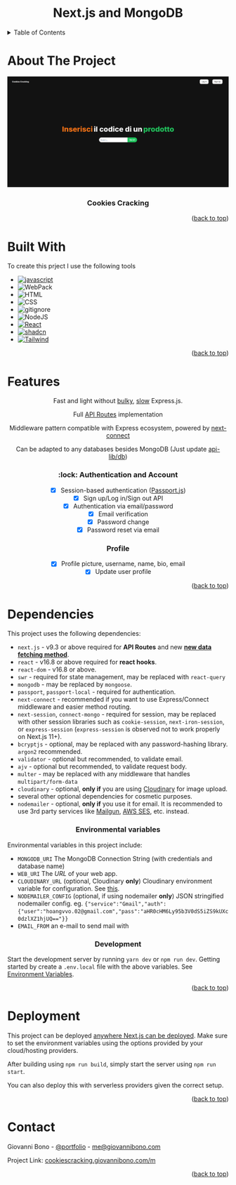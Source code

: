 <a name="readme-top"></a>

<h1 align="center">Next.js and MongoDB</h1>

<!-- TABLE OF CONTENTS -->
<details>
  <summary>Table of Contents</summary>
  <ol>
    <li>
      <a href="#about-the-project">About The Project</a>
        <li><a href="#built-with">Built With</a></li>
    </li>
    <li>
      <a href="#features"> Features</a>
        <li><a href="#dependencies">Dependencies</a></li>
    </li>
    <li>
    <a href="#deployment"> Deployment</a>
    </li>
    <li><a href="#contact">Contact</a></li>
  </ol>
</details>

<!-- ABOUT THE PROJECT -->
  # About The Project

<div align="center">
  <img src="/public/images/HomePage.png">
</div>
<h3 align="center">Cookies Cracking</h3>

<p align="right">(<a href="#readme-top">back to top</a>)</p>

<!-- Built With -->
  # Built With

To create this prject I use the following tools

* [![javascript][javascript.com]][javascript-url]
* ![WebPack][WebPack.com]
* ![HTML][HTML.com]
* ![CSS][CSS.com]
* ![gitignore][gitignore.com]
* ![NodeJS][NodeJS.org]
* [![React][React.js]][React-url]
* [![shadcn][shadcn\ui]][shadcn-url]
* [![Tailwind][Tailwind]][Tailwind-url]

<p align="right">(<a href="#readme-top">back to top</a>)</p>

<!-- Features -->
  # Features

<div align="center">

Fast and light without [bulky](https://bundlephobia.com/result?p=express@4.17.1), [slow](https://github.com/fastify/benchmarks#benchmarks) Express.js.

Full [API Routes](https://nextjs.org/blog/next-9#api-routes) implementation 

Middleware pattern compatible with Express ecosystem, powered by [next-connect](https://github.com/hoangvvo/next-connect)


Can be adapted to any databases besides MongoDB (Just update [api-lib/db](api-lib/db))

</div>

<h3 align="center">:lock: Authentication and Account</h3>

<div align="center">

- [x] Session-based authentication ([Passport.js](https://github.com/jaredhanson/passport))
- [x] Sign up/Log in/Sign out API
- [x] Authentication via email/password
- [x] Email verification
- [x] Password change
- [x] Password reset via email

</div>

<h3 align="center"> Profile</h3>

<div align="center">

- [x] Profile picture, username, name, bio, email
- [x] Update user profile

</div>

<p align="right">(<a href="#readme-top">back to top</a>)</p>

<div align="center">
  
  
</div>


<!-- Dependencies -->
  # Dependencies

This project uses the following dependencies:

- `next.js` - v9.3 or above required for **API Routes** and new [**new data fetching method**](https://nextjs.org/docs/basic-features/data-fetching#getserversideprops-server-side-rendering).
- `react` - v16.8 or above required for **react hooks**.
- `react-dom` - v16.8 or above.
- `swr` - required for state management, may be replaced with `react-query`
- `mongodb` - may be replaced by `mongoose`.
- `passport`, `passport-local` - required for authentication.
- `next-connect` - recommended if you want to use Express/Connect middleware and easier method routing.
- `next-session`, `connect-mongo` - required for session, may be replaced with other session libraries such as `cookie-session`, `next-iron-session`, or `express-session` (`express-session` is observed not to work properly on Next.js 11+).
- `bcryptjs` - optional, may be replaced with any password-hashing library. `argon2` recommended.
- `validator` - optional but recommended, to validate email.
- `ajv` - optional but recommended, to validate request body.
- `multer` - may be replaced with any middleware that handles `multipart/form-data`
- `cloudinary` - optional, **only if** you are using [Cloudinary](https://cloudinary.com) for image upload.
- several other optional dependencies for cosmetic purposes.
- `nodemailer` - optional, **only if** you use it for email. It is recommended to use 3rd party services like [Mailgun](https://www.mailgun.com/), [AWS SES](https://aws.amazon.com/ses/), etc. instead.

<h3 align="center">Environmental variables</h3>

Environmental variables in this project include:

- `MONGODB_URI` The MongoDB Connection String (with credentials and database name)
- `WEB_URI` The _URL_ of your web app.
- `CLOUDINARY_URL` (optional, Cloudinary **only**) Cloudinary environment variable for configuration. See [this](https://cloudinary.com/documentation/node_integration#configuration).
- `NODEMAILER_CONFIG` (optional, if using nodemailer **only**) JSON stringified nodemailer config. eg. `{"service":"Gmail","auth":{"user":"hoangvvo.02@gmail.com","pass":"aHR0cHM6Ly95b3V0dS5iZS9kUXc0dzlXZ1hjUQ=="}}`
- `EMAIL_FROM` an e-mail to send mail with 

<h3 align="center">Development</h3>

Start the development server by running `yarn dev` or `npm run dev`. Getting started by create a `.env.local` file with the above variables. See [Environment Variables](https://nextjs.org/docs/basic-features/environment-variables).

<p align="right">(<a href="#readme-top">back to top</a>)</p>

<!-- Deployment -->
 # Deployment

This project can be deployed [anywhere Next.js can be deployed](https://nextjs.org/docs/deployment). Make sure to set the environment variables using the options provided by your cloud/hosting providers.

After building using `npm run build`, simply start the server using `npm run start`.

You can also deploy this with serverless providers given the correct setup.

<p align="right">(<a href="#readme-top">back to top</a>)</p>

<!-- CONTACT -->
 # Contact

Giovanni Bono - [@portfolio](https://developer.giovannibono.com/) - me@giovannibono.com

Project Link: [cookiescracking.giovannibono.com/m](https://cookiescracking.giovannibono.com/)

<p align="right">(<a href="#readme-top">back to top</a>)</p>

[javascript-url]: https://javascript.com
[javascript.com]: https://img.shields.io/badge/JavaScript-323330?style=for-the-badge&logo=javascript&logoColor=F7DF1E
[HTML.com]: https://img.shields.io/badge/HTML5-E34F26?style=for-the-badge&logo=html5&logoColor=white
[CSS.com]:https://img.shields.io/badge/CSS3-1572B6?style=for-the-badge&logo=css3&logoColor=white
[WebPack.com]: https://img.shields.io/badge/Webpack-8DD6F9?style=for-the-badge&logo=Webpack&logoColor=white
[gitignore.com]: https://img.shields.io/badge/gitignore%20io-204ECF?style=for-the-badge&logo=gitignoredotio&logoColor=white
[NodeJS.org]: https://img.shields.io/badge/nodejs-%2343853D.svg?style=for-the-badge&logo=node.js&logoColor=white
[React.js]: https://img.shields.io/badge/React-20232A?style=for-the-badge&logo=react&logoColor=61DAFB
[React-url]: https://reactjs.org/
[shadcn\ui]: https://img.shields.io/badge/shadcn%2Fui-000000?style=for-the-badge&logo=shadcnui&logoColor=white
[shadcn-url]: https://ui.shadcn.com/
[Tailwind]: https://img.shields.io/badge/Tailwind_CSS-38B2AC?style=for-the-badge&logo=tailwind-css&logoColor=white
[Tailwind-url]: https://tailwindcss.com/
